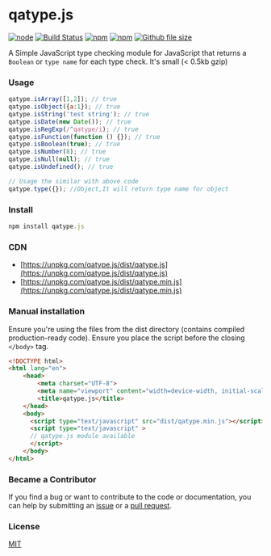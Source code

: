 # qatype.js

[![node](https://img.shields.io/node/v/qatype.js.svg)](https://www.npmjs.com/package/qatype.js)
[![Build Status](https://travis-ci.org/smartFlash/qatype.js.svg?branch=master)](https://travis-ci.org/smartFlash/qatype.js)
[![npm](https://img.shields.io/npm/v/qatype.js.svg)](https://www.npmjs.com/package/qatype.js)
[![npm](https://img.shields.io/npm/dt/qatype.js.svg)](https://www.npmjs.com/package/qatype.js)
[![Github file size](https://img.shields.io/github/size/smartFlash/qatype/dist/qatype.min.js.svg)](https://github.com/smartFlash/qatype/dist/qatype.min.js)

A Simple JavaScript type checking module for JavaScript that returns a `Boolean` or `type name` for each type check. It's small (< 0.5kb gzip)

### Usage

```js
qatype.isArray([1,2]); // true
qatype.isObject({a:1}); // true
qatype.isString('test string'); // true
qatype.isDate(new Date()); // true
qatype.isRegExp(/^qatype/i); // true
qatype.isFunction(function () {}); // true
qatype.isBoolean(true); // true
qatype.isNumber(8); // true
qatype.isNull(null); // true
qatype.isUndefined(); // true

// Usage the similar with above code
qatype.type({}); //Object,It will return type name for object
```
### Install

```js
npm install qatype.js
```

### CDN

* [https://unpkg.com/qatype.js/dist/qatype.js](https://unpkg.com/qatype.js/dist/qatype.js)
* [https://unpkg.com/qatype.js/dist/qatype.min.js](https://unpkg.com/qatype.js/dist/qatype.min.js)

### Manual installation
Ensure you're using the files from the dist directory (contains compiled production-ready code). Ensure you place the script before the closing `</body>` tag.
```html
<!DOCTYPE html>
<html lang="en">
	<head>
		<meta charset="UTF-8">
	    <meta name="viewport" content="width=device-width, initial-scale=1.0, maximum-scale=1.0, user-scalable=no" />
	    <title>qatype.js</title>
	</head>
	<body>
	  <script type="text/javascript" src="dist/qatype.min.js"></script>
	  <script type="text/javascript" >
	  // qatype.js module available
	  </script>
	</body>
</html>
```
### Became a Contributor

If you find a bug or want to contribute to the code or documentation, you can help by submitting an [issue](https://github.com/smartFlash/qatype/issues) or a [pull request](https://github.com/smartFlash/qatype/pulls).



### License

[MIT](http://opensource.org/licenses/MIT)
